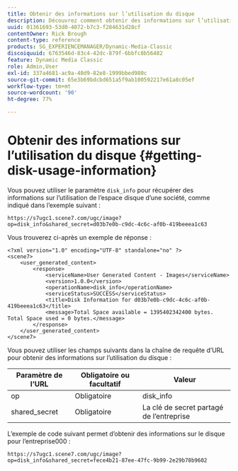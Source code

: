 ```yaml
---
title: Obtenir des informations sur l’utilisation du disque
description: Découvrez comment obtenir des informations sur l’utilisation du disque dans Adobe Dynamic Media Classic.
uuid: 01361693-53d0-4072-b7c3-f284631d28cf
contentOwner: Rick Brough
content-type: reference
products: SG_EXPERIENCEMANAGER/Dynamic-Media-Classic
discoiquuid: 6763546d-83c4-42dc-879f-6bbfc8b56482
feature: Dynamic Media Classic
role: Admin,User
exl-id: 337a4681-ac9a-40d9-82e8-1999bbed980c
source-git-commit: 65e3b69bdcbd651a5f9ab100592217e61a8c05ef
workflow-type: tm+mt
source-wordcount: '90'
ht-degree: 77%

---
```


# Obtenir des informations sur l’utilisation du disque {#getting-disk-usage-information}

Vous pouvez utiliser le paramètre `disk_info` pour récupérer des informations sur l’utilisation de l’espace disque d’une société, comme indiqué dans l’exemple suivant :

```as3
https://s7ugc1.scene7.com/ugc/image?op=disk_info&shared_secret=d03b7e0b-c9dc-4c6c-af0b-419beeea1c63
```

Vous trouverez ci-après un exemple de réponse :

```as3
<?xml version="1.0" encoding="UTF-8" standalone="no" ?> 
<scene7> 
    <user_generated_content> 
        <response> 
            <serviceName>User Generated Content - Images</serviceName> 
            <version>1.0.0</version> 
            <operationName>disk_info</operationName> 
            <serviceStatus>SUCCESS</serviceStatus> 
            <title>Disk Information for d03b7e0b-c9dc-4c6c-af0b-419beeea1c63</title> 
            <message>Total Space available = 1395402342400 bytes. Total Space used = 0 bytes.</message> 
        </response> 
    </user_generated_content> 
</scene7>
```

Vous pouvez utiliser les champs suivants dans la chaîne de requête d’URL pour obtenir des informations sur l’utilisation du disque :

| Paramètre de l’URL | Obligatoire ou facultatif | Valeur |
| --- | --- | --- |
| op | Obligatoire | disk_info |
| shared_secret | Obligatoire | La clé de secret partagé de l’entreprise |

L’exemple de code suivant permet d’obtenir des informations sur le disque pour l’entreprise000 :

```as3
https://s7ugc1.scene7.com/ugc/image?op=disk_info&shared_secret=fece4b21-87ee-47fc-9b99-2e29b78b9602
```
